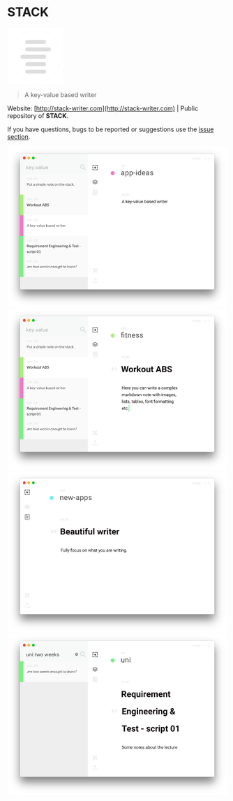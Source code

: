 # STACK

![alt](./assets/images/greyscale.png "logo")

> A key-value based writer

Website: [http://stack-writer.com](http://stack-writer.com) | Public repository of **STACK**.

If you have questions, bugs to be reported or suggestions use the [issue section](https://github.com/chryb/stack-public/issues).

![img02](./assets/images/img02.png "img02")
![img03](./assets/images/img03.png "img03")
![img04](./assets/images/img04.png "img04")
![img05](./assets/images/img05.png "img05")
